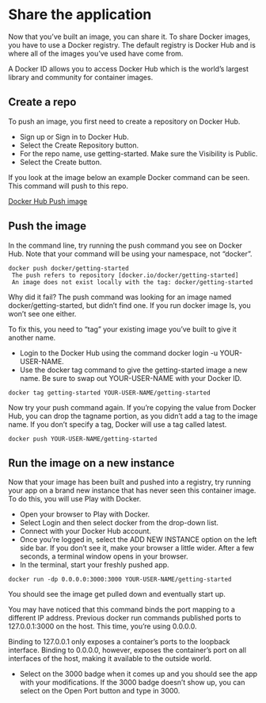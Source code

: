 # Share the application

Now that you’ve built an image, you can share it. To share Docker images, you have to use a Docker registry. The default registry is Docker Hub and is where all of the images you’ve used have come from.

A Docker ID allows you to access Docker Hub which is the world’s largest library and community for container images.

## Create a repo

To push an image, you first need to create a repository on Docker Hub.

- Sign up or Sign in to Docker Hub.
- Select the Create Repository button.
- For the repo name, use getting-started. Make sure the Visibility is Public.
- Select the Create button.

If you look at the image below an example Docker command can be seen. This command will push to this repo.

[Docker Hub Push image](https://docs.docker.com/get-started/images/push-command.png)

## Push the image

In the command line, try running the push command you see on Docker Hub. Note that your command will be using your namespace, not “docker”.

```
docker push docker/getting-started
 The push refers to repository [docker.io/docker/getting-started]
 An image does not exist locally with the tag: docker/getting-started
```

Why did it fail? The push command was looking for an image named docker/getting-started, but didn’t find one. If you run docker image ls, you won’t see one either.

To fix this, you need to “tag” your existing image you’ve built to give it another name.

- Login to the Docker Hub using the command docker login -u YOUR-USER-NAME.
- Use the docker tag command to give the getting-started image a new name. Be sure to swap out YOUR-USER-NAME with your Docker ID.

```
docker tag getting-started YOUR-USER-NAME/getting-started
```

Now try your push command again. If you’re copying the value from Docker Hub, you can drop the tagname portion, as you didn’t add a tag to the image name. If you don’t specify a tag, Docker will use a tag called latest.

```
docker push YOUR-USER-NAME/getting-started
```

## Run the image on a new instance

Now that your image has been built and pushed into a registry, try running your app on a brand new instance that has never seen this container image. To do this, you will use Play with Docker.

- Open your browser to Play with Docker.
- Select Login and then select docker from the drop-down list.
- Connect with your Docker Hub account.
- Once you’re logged in, select the ADD NEW INSTANCE option on the left side bar. If you don’t see it, make your browser a little wider. After a few seconds, a terminal window opens in your browser.
- In the terminal, start your freshly pushed app.

```
docker run -dp 0.0.0.0:3000:3000 YOUR-USER-NAME/getting-started
```

You should see the image get pulled down and eventually start up.

You may have noticed that this command binds the port mapping to a different IP address. Previous docker run commands published ports to 127.0.0.1:3000 on the host. This time, you’re using 0.0.0.0.

Binding to 127.0.0.1 only exposes a container’s ports to the loopback interface. Binding to 0.0.0.0, however, exposes the container’s port on all interfaces of the host, making it available to the outside world.

- Select on the 3000 badge when it comes up and you should see the app with your modifications. If the 3000 badge doesn’t show up, you can select on the Open Port button and type in 3000.
